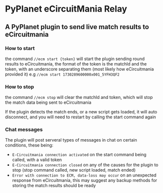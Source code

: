 # PyPlanet eCircuitMania Relay

## A PyPlanet plugin to send live match results to eCircuitmania


### How to start

the command `//ecm start {token}` will start the plugin sending round results to eCircuitmania, the format of the token is the matchId and the token, with an underscore separating them (most likely how eCircuitmania provided it) e.g `//ecm start 1730289600000x001_5YFH3QF2`


### How to stop

the command `//ecm stop` will clear the matchId and token, which will stop the match data being sent to eCircuitmania

If the plugin detects the match ends, or a new script gets loaded, it will auto disconnect, and you will need to restart by calling the start command again

### Chat messages

The plugin will post serveral types of messages in chat on certain conditions, these being:
- `E-Circuitmania connection activated` on the start command being called, with a valid token
- `E-Circuitmania connection closed` on any of the causes for the plugin to stop (stop command called, new script loaded, match ended)
- `Error with connection to ECM, data-loss may occur` on an unexpected response from eCircuitmania, this may suggest any backup methods for storing the match results should be ready